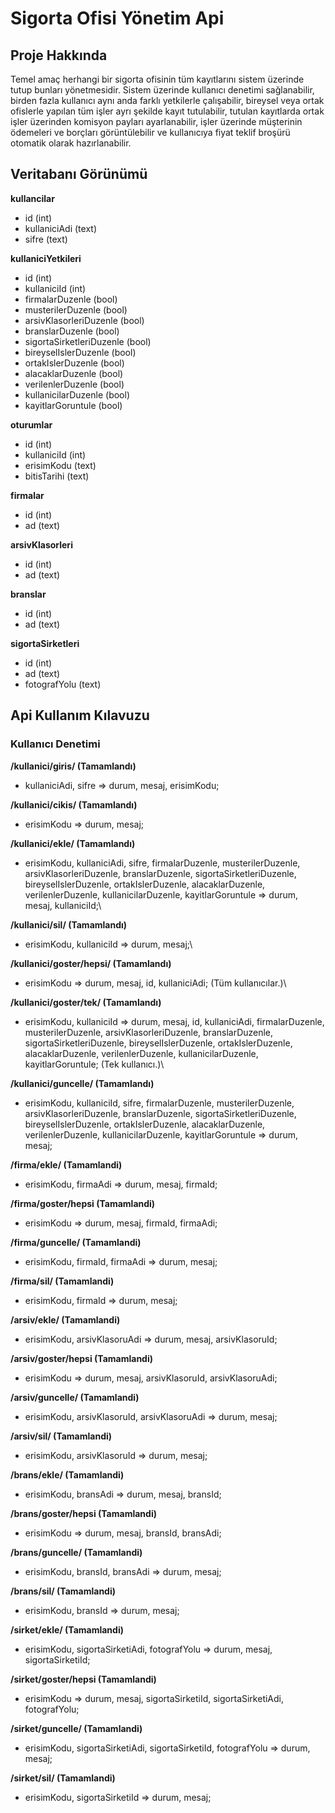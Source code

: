 # Sigorta Ofisi Yönetim Api
## Proje Hakkında
Temel amaç herhangi bir sigorta ofisinin tüm kayıtlarını sistem üzerinde tutup bunları yönetmesidir. Sistem üzerinde kullanıcı denetimi sağlanabilir, birden fazla kullanıcı aynı anda farklı yetkilerle çalışabilir, bireysel veya ortak ofislerle yapılan tüm işler ayrı şekilde kayıt tutulabilir, tutulan kayıtlarda ortak işler üzerinden komisyon payları ayarlanabilir, işler üzerinde müşterinin ödemeleri ve borçları görüntülebilir ve kullanıcıya fiyat teklif broşürü otomatik olarak hazırlanabilir.
## Veritabanı Görünümü
**kullancilar**
- id (int)
- kullaniciAdi (text)
- sifre (text)

**kullaniciYetkileri**
- id (int)
- kullaniciId (int)
- firmalarDuzenle (bool)
- musterilerDuzenle (bool)
- arsivKlasorleriDuzenle (bool)
- branslarDuzenle (bool)
- sigortaSirketleriDuzenle (bool)
- bireyselIslerDuzenle (bool)
- ortakIslerDuzenle (bool)
- alacaklarDuzenle (bool)
- verilenlerDuzenle (bool)
- kullanicilarDuzenle (bool)
- kayitlarGoruntule (bool)

**oturumlar**
- id (int)
- kullaniciId (int)
- erisimKodu (text)
- bitisTarihi (text)

**firmalar**
- id (int)
- ad (text)

**arsivKlasorleri**
- id (int)
- ad (text)

**branslar**
- id (int)
- ad (text)

**sigortaSirketleri**
- id (int)
- ad (text)
- fotografYolu (text)

## Api Kullanım Kılavuzu
### Kullanıcı Denetimi
**/kullanici/giris/ (Tamamlandı)**
- kullaniciAdi, sifre => durum, mesaj, erisimKodu;

**/kullanici/cikis/ (Tamamlandı)**
- erisimKodu => durum, mesaj;

**/kullanici/ekle/ (Tamamlandı)**
- erisimKodu, kullaniciAdi, sifre, firmalarDuzenle, musterilerDuzenle, arsivKlasorleriDuzenle, branslarDuzenle, sigortaSirketleriDuzenle, bireyselIslerDuzenle, ortakIslerDuzenle, alacaklarDuzenle, verilenlerDuzenle, kullanicilarDuzenle, kayitlarGoruntule => durum, mesaj, kullaniciId;\

**/kullanici/sil/ (Tamamlandı)**
- erisimKodu, kullaniciId => durum, mesaj;\

**/kullanici/goster/hepsi/ (Tamamlandı)**
- erisimKodu => durum, mesaj, id, kullaniciAdi; (Tüm kullanıcılar.)\

**/kullanici/goster/tek/ (Tamamlandı)**
- erisimKodu, kullaniciId => durum, mesaj, id, kullaniciAdi, firmalarDuzenle, musterilerDuzenle, arsivKlasorleriDuzenle, branslarDuzenle, sigortaSirketleriDuzenle, bireyselIslerDuzenle, ortakIslerDuzenle, alacaklarDuzenle, verilenlerDuzenle, kullanicilarDuzenle, kayitlarGoruntule; (Tek kullanıcı.)\

**/kullanici/guncelle/ (Tamamlandı)**
- erisimKodu, kullaniciId, sifre, firmalarDuzenle, musterilerDuzenle, arsivKlasorleriDuzenle, branslarDuzenle, sigortaSirketleriDuzenle, bireyselIslerDuzenle, ortakIslerDuzenle, alacaklarDuzenle, verilenlerDuzenle, kullanicilarDuzenle, kayitlarGoruntule => durum, mesaj;

**/firma/ekle/ (Tamamlandi)**
- erisimKodu, firmaAdi => durum, mesaj, firmaId;

**/firma/goster/hepsi (Tamamlandi)**
- erisimKodu => durum, mesaj, firmaId, firmaAdi;

**/firma/guncelle/ (Tamamlandi)**
- erisimKodu, firmaId, firmaAdi => durum, mesaj;

**/firma/sil/ (Tamamlandi)**
- erisimKodu, firmaId => durum, mesaj;

**/arsiv/ekle/ (Tamamlandi)**
- erisimKodu, arsivKlasoruAdi => durum, mesaj, arsivKlasoruId;

**/arsiv/goster/hepsi (Tamamlandi)**
- erisimKodu => durum, mesaj, arsivKlasoruId, arsivKlasoruAdi;

**/arsiv/guncelle/ (Tamamlandi)**
- erisimKodu, arsivKlasoruId, arsivKlasoruAdi => durum, mesaj;

**/arsiv/sil/ (Tamamlandi)**
- erisimKodu, arsivKlasoruId => durum, mesaj;

**/brans/ekle/ (Tamamlandi)**
- erisimKodu, bransAdi => durum, mesaj, bransId;

**/brans/goster/hepsi (Tamamlandi)**
- erisimKodu => durum, mesaj, bransId, bransAdi;

**/brans/guncelle/ (Tamamlandi)**
- erisimKodu, bransId, bransAdi => durum, mesaj;

**/brans/sil/ (Tamamlandi)**
- erisimKodu, bransId => durum, mesaj;

**/sirket/ekle/ (Tamamlandi)**
- erisimKodu, sigortaSirketiAdi, fotografYolu => durum, mesaj, sigortaSirketiId;

**/sirket/goster/hepsi (Tamamlandi)**
- erisimKodu => durum, mesaj, sigortaSirketiId, sigortaSirketiAdi, fotografYolu;

**/sirket/guncelle/ (Tamamlandi)**
- erisimKodu, sigortaSirketiAdi, sigortaSirketiId, fotografYolu => durum, mesaj;

**/sirket/sil/ (Tamamlandi)**
- erisimKodu, sigortaSirketiId => durum, mesaj;